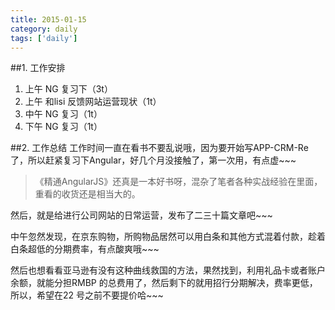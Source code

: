 ```yaml
---
title: 2015-01-15
category: daily
tags: ['daily']
---
```


##1. 工作安排
1. 上午 NG 复习下（3t）
2. 上午 和lisi 反馈网站运营现状（1t）
3. 中午 NG 复习（1t）
4. 下午 NG 复习（1t）

##2. 工作总结
工作时间一直在看书不要乱说哦，因为要开始写APP-CRM-Re 了，所以赶紧复习下Angular，好几个月没接触了，第一次用，有点虚~~~

> 《精通AngularJS》还真是一本好书呀，混杂了笔者各种实战经验在里面，重看的收货还是相当大的。

然后，就是给进行公司网站的日常运营，发布了二三十篇文章吧~~~

中午忽然发现，在京东购物，所购物品居然可以用白条和其他方式混着付款，趁着白条超低的分期费率，有点酸爽哦~~~

然后也想看看亚马逊有没有这种曲线救国的方法，果然找到，利用礼品卡或者账户余额，就能分担RMBP 的总费用了，然后剩下的就用招行分期解决，费率更低，所以，希望在22 号之前不要提价哈~~~
